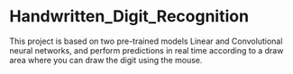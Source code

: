 # Handwritten_Digit_Recognition
This project is based on two pre-trained models Linear and Convolutional neural networks, and perform predictions in real time according to a draw area where you can draw the digit using the mouse.
